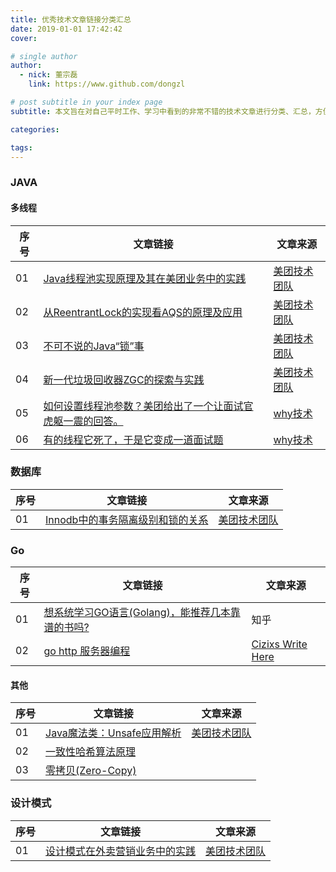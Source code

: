 ```yaml
---
title: 优秀技术文章链接分类汇总
date: 2019-01-01 17:42:42
cover: 

# single author
author:
  - nick: 董宗磊
    link: https://www.github.com/dongzl

# post subtitle in your index page
subtitle: 本文旨在对自己平时工作、学习中看到的非常不错的技术文章进行分类、汇总，方便自己以后学习和查阅。

categories: 

tags: 
---
```


### JAVA

#### 多线程

序号| 文章链接 | 文章来源
-|-|-
01 | [Java线程池实现原理及其在美团业务中的实践](https://tech.meituan.com/2020/04/02/java-pooling-pratice-in-meituan.html) | [美团技术团队](https://tech.meituan.com/)
02 | [从ReentrantLock的实现看AQS的原理及应用](https://tech.meituan.com/2019/12/05/aqs-theory-and-apply.html) | [美团技术团队](https://tech.meituan.com/)
03 | [不可不说的Java“锁”事](https://tech.meituan.com/2018/11/15/java-lock.html) | [美团技术团队](https://tech.meituan.com/)
04 | [新一代垃圾回收器ZGC的探索与实践](https://tech.meituan.com/2020/08/06/new-zgc-practice-in-meituan.html) | [美团技术团队](https://tech.meituan.com/)
05 | [如何设置线程池参数？美团给出了一个让面试官虎躯一震的回答。](https://www.cnblogs.com/thisiswhy/p/12690630.html) | [why技术](https://home.cnblogs.com/u/thisiswhy/)
06 | [有的线程它死了，于是它变成一道面试题](https://mp.weixin.qq.com/s/wrTVGLDvhE-eb5lhygWEqQ) | [why技术](https://home.cnblogs.com/u/thisiswhy/)

### 数据库

序号| 文章链接 | 文章来源
-|-|-
01 | [Innodb中的事务隔离级别和锁的关系](https://tech.meituan.com/2014/08/20/innodb-lock.html) | [美团技术团队](https://tech.meituan.com/)

### Go

序号| 文章链接 | 文章来源
-|-|-
01 | [想系统学习GO语言(Golang)，能推荐几本靠谱的书吗?](https://www.zhihu.com/question/30461290) | 知乎
02 | [go http 服务器编程](https://cizixs.com/2016/08/17/golang-http-server-side/) | [Cizixs Write Here](https://cizixs.com/)

#### 其他

序号| 文章链接 | 文章来源
-|-|-
01 | [Java魔法类：Unsafe应用解析](https://tech.meituan.com/2019/02/14/talk-about-java-magic-class-unsafe.html) | [美团技术团队](https://tech.meituan.com/)
02 | [一致性哈希算法原理](https://www.cnblogs.com/lpfuture/p/5796398.html) | 
03 | [零拷贝(Zero-Copy)](https://juejin.im/post/6844903984965091336) | 

### 设计模式

序号| 文章链接 | 文章来源
-|-|-
01 | [设计模式在外卖营销业务中的实践](https://tech.meituan.com/2020/03/19/design-pattern-practice-in-marketing.html) | [美团技术团队](https://tech.meituan.com/)
